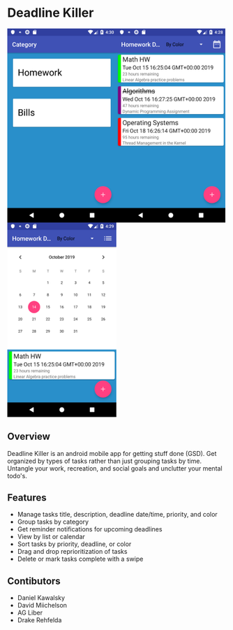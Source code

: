 # Deadline Killer 


<img src="media/Categories.png" align="left" width="250">
<img src="media/Tasks.png" align="left" width="250">
<img src="media/CalendarView.png" width="250">

## Overview
Deadline Killer is an android mobile app for getting stuff done (GSD).
Get organized by types of tasks rather than just grouping tasks by time.
Untangle your work, recreation, and social goals and unclutter your mental todo's.


## Features
- Manage tasks title, description, deadline date/time, priority, and color
- Group tasks by category
- Get reminder notifications for upcoming deadlines
- View by list or calendar
- Sort tasks by priority, deadline, or color
- Drag and drop reprioritization of tasks
- Delete or mark tasks complete with a swipe


## Contibutors
- Daniel Kawalsky
- David Miichelson
- AG Liber
- Drake Rehfelda
